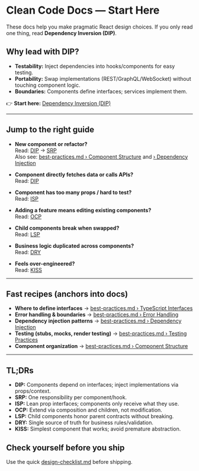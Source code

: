 # Clean Code Docs — Start Here

These docs help you make pragmatic React design choices. If you only read one
thing, read **Dependency Inversion (DIP)**.

## Why lead with DIP?

- **Testability:** Inject dependencies into hooks/components for easy testing.
- **Portability:** Swap implementations (REST/GraphQL/WebSocket) without touching component logic.
- **Boundaries:** Components define interfaces; services implement them.

👉 **Start here:** [Dependency Inversion (DIP)](clean-code/dependency-inversion-principle.md)

---

## Jump to the right guide

- **New component or refactor?**  
  Read: [DIP](clean-code/dependency-inversion-principle.md) →
  [SRP](clean-code/single-responsibility-principle.md)  
  Also see: [best-practices.md › Component Structure](./best-practices.md#component-structure)
  and [› Dependency Injection](./best-practices.md#dependency-injection)

- **Component directly fetches data or calls APIs?**  
  Read: [DIP](clean-code/dependency-inversion-principle.md)

- **Component has too many props / hard to test?**  
  Read: [ISP](clean-code/interface-segregation-principle.md)

- **Adding a feature means editing existing components?**  
  Read: [OCP](clean-code/open-closed-principle.md)

- **Child components break when swapped?**  
  Read: [LSP](clean-code/liskov-substitution-principle.md)

- **Business logic duplicated across components?**  
  Read: [DRY](clean-code/dry-principle.md)

- **Feels over-engineered?**  
  Read: [KISS](clean-code/kiss-principle.md)

---

## Fast recipes (anchors into docs)

- **Where to define interfaces** → [best-practices.md › TypeScript Interfaces](./best-practices.md#typescript-interfaces)
- **Error handling & boundaries** → [best-practices.md › Error Handling](./best-practices.md#error-handling)
- **Dependency injection patterns** →
  [best-practices.md › Dependency Injection](./best-practices.md#dependency-injection)
- **Testing (stubs, mocks, render testing)** →
  [best-practices.md › Testing Practices](./best-practices.md#testing-practices)
- **Component organization** → [best-practices.md › Component Structure](./best-practices.md#component-structure)

---

## TL;DRs

- **DIP:** Components depend on interfaces; inject implementations via props/context.  
- **SRP:** One responsibility per component/hook.  
- **ISP:** Lean prop interfaces; components only receive what they use.  
- **OCP:** Extend via composition and children, not modification.  
- **LSP:** Child components honor parent contracts without breaking.  
- **DRY:** Single source of truth for business rules/validation.  
- **KISS:** Simplest component that works; avoid premature abstraction.

## Check yourself before you ship

Use the quick [design-checklist.md](./design-checklist.md) before shipping.
